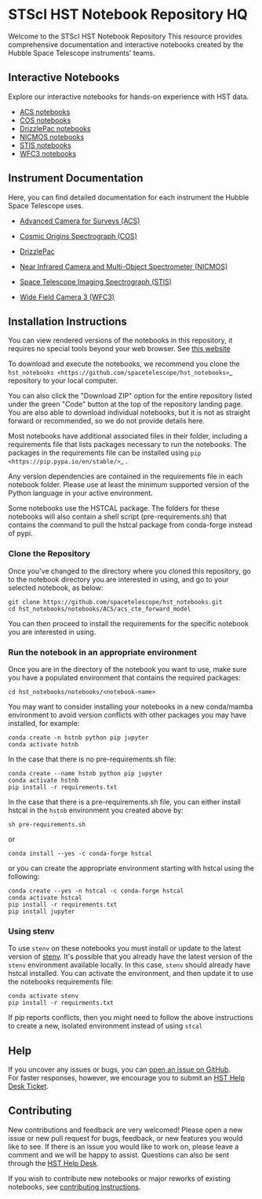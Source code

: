 
# STScI HST Notebook Repository HQ
Welcome to the STScI HST Notebook Repository
This resource provides comprehensive documentation and interactive notebooks created by the Hubble Space Telescope instruments' teams.

## Interactive Notebooks
Explore our interactive notebooks for hands-on experience with HST data.
- [ACS notebooks](./notebooks/ACS/README.md)
- [COS notebooks](./notebooks/COS/README.md)
- [DrizzlePac notebooks](./notebooks/DrizzlePac/README.md)
- [NICMOS notebooks](./notebooks/NICMOS/nicmos_unit_conversion/nicmos_unit_conversion.ipynb)
- [STIS notebooks](./notebooks/STIS/README.md)
- [WFC3 notebooks](./notebooks/WFC3/README.md)

## Instrument Documentation
Here, you can find detailed documentation for each instrument the Hubble Space Telescope uses.

- [Advanced Camera for Surveys (ACS)](https://www.stsci.edu/hst/instrumentation/acs)

- [Cosmic Origins Spectrograph (COS)](https://www.stsci.edu/hst/instrumentation/cos)

- [DrizzlePac](https://www.stsci.edu/scientific-community/software/drizzlepac)

- [Near Infrared Camera and Multi-Object Spectrometer (NICMOS)](https://www.stsci.edu/hst/instrumentation/legacy/nicmos)

- [Space Telescope Imaging Spectrograph (STIS)](https://www.stsci.edu/hst/instrumentation/stis)

- [Wide Field Camera 3 (WFC3)](https://www.stsci.edu/hst/instrumentation/wfc3)

## Installation Instructions

You can view rendered versions of the notebooks in this repository,
it requires no special tools beyond your web browser.
See [this website](https://spacetelescope.github.io/hst_notebooks/)

To download and execute the notebooks, we recommend you clone
the `hst_notebooks <https://github.com/spacetelescope/hst_notebooks>`_
repository to your local computer. 

You can also click the "Download ZIP" option for the entire repository listed under the green "Code" button at the top of the repository landing page. You are also able to download individual notebooks, but it is not as straight forward or recommended, so we do not provide details here.

Most notebooks have additional associated files in their folder,
including a requirements file that lists packages necessary to run the notebooks.
The packages in the requirements file can be installed using `pip <https://pip.pypa.io/en/stable/>`_ . 

Any version dependencies are contained in the requirements file in 
each notebook folder. Please use at least the minimum supported
version of the Python language in your active environment.

Some notebooks use the HSTCAL package. The folders for these notebooks will also contain a shell script (pre-requirements.sh) that contains the command to pull the hstcal package from conda-forge instead of pypi.


### Clone the Repository

Once you've changed to the directory where you cloned this repository, go to
the notebook directory you are interested in using, and go to your selected 
notebook, as below:

    git clone https://github.com/spacetelescope/hst_notebooks.git
    cd hst_notebooks/notebooks/ACS/acs_cte_forward_model

You can then proceed to install the requirements for the specific notebook you are interested in using.


### Run the notebook in an appropriate environment

Once you are in the directory of the notebook you want to use, make sure you have a populated environment that contains the required packages:

    cd hst_notebooks/notebooks/<notebook-name>

You may want to consider installing your notebooks in a new conda/mamba environment
to avoid version conflicts with other packages you may have installed, for example:

    conda create -n hstnb python pip jupyter
    conda activate hstnb


In the case that there is no pre-requirements.sh file:

    conda create --name hstnb python pip jupyter
    conda activate hstnb
    pip install -r requirements.txt
    

In the case that there is a pre-requirements.sh file, you can either install hstcal in the `hstnb`
environment you created above by:

    sh pre-requirements.sh

or 

    conda install --yes -c conda-forge hstcal


or you can create the appropriate environment starting 
with hstcal using the following:

    conda create --yes -n hstcal -c conda-forge hstcal
    conda activate hstcal
    pip install -r requirements.txt
    pip install jupyter

### Using stenv

To use `stenv` on these notebooks you must install or update to the latest version of [stenv](https://stenv.readthedocs.io/en/latest/).
It's possible that you already have the latest version of the `stenv` environment available locally.
In this case, `stenv` should already have hstcal installed. You
can activate the environment, and then update it to use the notebooks requirements file:

    conda activate stenv
    pip install -r requirments.txt
 
If pip reports conflicts, then you might need to follow the above instructions to create
a new, isolated environment instead of using `stcal`


## Help

If you uncover any issues or bugs, you can [open an issue on GitHub](https://github.com/spacetelescope/hst_notebooks/issues/new).  
For faster responses, however, we encourage you to submit an [HST Help Desk Ticket](https://hsthelp.stsci.edu).


## Contributing

New contributions and feedback are very welcomed! Please open a new issue or new 
pull request for bugs, feedback, or new features you would like to see. If there 
is an issue you would like to work on, please leave a comment and we will be happy 
to assist. Questions can also be sent through the [HST Help Desk](https://stsci.service-now.com/hst).

If you wish to contribute new notebooks or major reworks of existing notebooks, see [contributing instructions](https://github.com/spacetelescope/hst_notebooks/blob/main/CONTRIBUTING.md).
